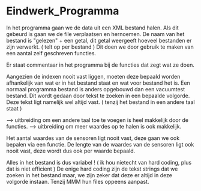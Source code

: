 # Eindwerk_Programma

In het programma gaan we de data uit een XML bestand halen.
Als dit gebeurd is gaan we de file verplaatsen en hernoemen.
De naam van het bestand is "gelezen" + een getal, dit getal weergeeft hoeveel bestanden er zijn verwerkt. ( telt op per bestand )
Dit doen we door gebruik te maken van een aantal zelf geschreven functies.

Er staat commentaar in het programma bij de functies dat zegt wat ze doen. 

Aangezien de indexen nooit vast liggen, moeten deze bepaald worden afhankelijk van wat er in het bestand staat en wat voor bestand het is. 
Een normaal programma bestand is anders opgebouwd dan een vacuumtest bestand.
Dit wordt gedaan door tekst te zoeken in een bepaalde volgorde. Deze tekst ligt namelijk wel altijd vast. 
( tenzij het bestand in een andere taal staat ) 

--> uitbreiding om een andere taal toe te voegen is heel makkelijk door de functies.
--> uitbreiding om meer waardes op te halen is ook makkelijk.

Het aantal waardes van de sensoren ligt nooit vast, deze gaan we ook bepalen via een functie.
De lengte van de waardes van de sensoren ligt ook nooit vast, deze wordt dus ook per waarde bepaald.

Alles in het bestand is dus variabel ! ( ik hou nietecht van hard coding, plus dat is niet efficient ) 
De enige hard coding zijn de tekst strings dat we zoeken in het bestand maar, we zijn zeker dat deze er altijd in deze volgorde instaan.
Tenzij MMM hun files oppeens aanpast.








